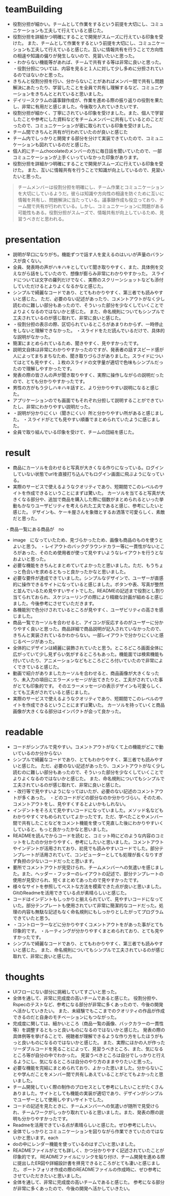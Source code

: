 # teamBuilding

* 役割分担が細かい。チームとして作業をするという前提を大切にし、コミュニケーションも工夫して行えていると感じた。
* 役割分担を詳細かつ明確にすることで開発がスムーズに行えている印象を受けた。
また、チームとして作業をするという前提を大切にし、コミュニケーションも工夫して行えていると感じた。互いに情報共有を行うことで方向性の相違や知識の偏りが発生しないので、見習いたいと思った。
* ・わからない機能等があれば、チームで共有する等は非常に良いと思った。
・役割分担については、内容を見ると１人に対して少し多めに分担されているのではないかと思った。
* きちんと役割分担を行い、分からないことがあればメンバー間で共有し問題解決にあたったり、学習したことを全員で共有し理解するなど、コミュニケーションをきちんととれていると思いました。
* デイリースクラムの議事録作成が、作業を進める際の振り返りの役割を果たし、非常に有用だと感じました。今後取り入れていきたいです、
* 役割分担が細かく、丁寧にされている印象を受けました。また、個人で学習したことや参考にした資料などをチームメンバーに共有しているとのことだったので、コミュニケーションが密に取られている印象を受けました。
* チーム間できちんと共有が行われていたのが良いと感じた
* チーム内でしっかりと開発する部分を分けて実装できていたので、コミュニケーションも図れているのだと感じた。
* 個人的にチームchocolateのメンバーの方に毎日話を聞いていたので、一部コミュニケーションが上手くいっていなかった印象があります。
* 役割分担を詳細かつ明確にすることで開発がスムーズに行えている印象を受けた。
また、互いに情報共有を行うことで知識が向上しているので、見習いたいと思った。

> チームメンバーは役割分担を明確にし、チーム作業とコミュニケーションを大切にしているようだ。彼らは知識や方向性の相違を防ぐために互いに情報を共有し、問題解決に当たっている。議事録作成も役立っており、チーム間で共有が行われている。しかし、コミュニケーションに問題がある可能性もある。役割分担がスムーズで、情報共有が向上しているため、見習うべきだと思われる。


# presentation

* 説明が早口になりがち。機能ずつで話す人を変えるのはいいが声量のバランスが良くない。
* 全員、発表時の声がハキハキとしていて聞き取りやすく、また、具体例を交えながら話をしていたので、想像が膨らみ非常にわかりやすかった。
スライドについては文字の羅列だけでなく、実際のスクリーンショットなども添付していただけるとよりよくなるかなと感じた。
* シンプルで綺麗なコードであり、とてもわかりやすく、第三者でも読みやすいと感じた。
ただ、必要のない記述があったり、コメントアウトがなく少し読むのに難しい部分もあったので、そういった部分を少なくしていくことでよりよくなるのではないかと感じた。
また、命名規則についてもシンプルで工夫されているのが感じ取れて、非常に良いと感じた。
* ・役割分担の表示の際、区切られているところがあまりわからず、一時停止をしないと理解できなかった。
・スライドをただ読んでいるだけで、具体的な説明がなかった。
* 簡潔にまとめられているため、聞きやすく、見やすかったです。
* 説明文自体は非常にわかりやすかったのですが、発表者の話すスピード感が人によってまちまちなため、聞き取りづらさがありました。スライドについてはとても見やすく、１枚のスライドの文字量が適切で色味もシンプルだったので理解しやすかったです。
* 発表の際の皆さんの声が聞き取りやすく、実際に操作しながらの説明だったので、とても分かりやすかったです。
* 男性の方がもう少しハキハキ話すと、より分かりやすい説明になると感じた。
* アプリケーションのでも画面でもそれぞれ分担して説明することができていたし、非常にわかりやすい説明だった。
* ・説明が分かりにくい（聞きにくい）所と分かりやすい所があると感じました。
・スライドがとても見やすい順番でまとめられていたように感じました。
* 全員で取り組んでいる印象を受けて、チームの団結を感じた。

# result

* 商品にカーソルを合わせると写真が大きくなる作りになっている。ログインしていない状態でurlを直接打ち込んでもログイン画面に飛ぶようになっている。
* 実際のサービスで使えるようなクオリティであり、短期間でこのレベルのサイトを作成できるということにまずは驚いた。
カーソルを当てると写真が大きくなる部分や、追加で商品を購入した際に個数がまとめられるといった挙動もかなりユーザビリティを考えられた工夫であると感じ、参考にしたいと感じた。
デザインも、ケーキ屋さんを象徴とするお洒落で可愛らしく、素敵だと思った。

・商品一覧にある商品が　no

* image　になっていたため、見づらかったため、画像も商品のものを使うとよいと思う。
・レイアウトのバックグラウンドカラー等に一貫性がないところがあった、そのため使用者が使って見やすいようなレイアウトを行うとなおよいと思った。
* 必要な機能をきちんとまとめていてよかったと思いました。ただ、もうちょっと色合いを求めるともっと良かったかなと思いました。
* 必要な要件が達成できていました。シンプルなデザインで、ユーザーが直感的に操作できるサイトになっていると感じました。ボタンや表、写真が整然と並んでいるため見やすいサイトでした。READMEの記述まで役割とし割り当てられておられ、スケジューリングの際により精緻な計画が組めると感じました。今後参考にさせていただきます。
* 各機能別で色分けされているところが見やすく、ユーザビリティの高さを感じました。
* 商品一覧でカーソルを合わせると、アイコンが反応するのがユーザーに分かりやすく良いと思った。商品詳細で商品説明が記入されていなかったので、きちんと実装されているかわからない。一部レイアウトで分かりにくいと感じるページがあった。
* 全体的にデザインは綺麗に装飾されていたと思う。ところどころ画面全体に広がっていて少し見ずらい気がするところもあった。機能面では検索機能も付いていたり、アニメーションなどもところどころ付いていたので非常によくできていると感じた。
* 動画で紹介がありましたカーソルを合わせると、商品画像が大きくなったり、未入力の項目にエラーメッセージが出てきたりと、工夫がされていた事がとても印象的です。
そのエラーメッセージの表示デザインも可愛らしく、とても工夫がされていると感じました。
* 実際のサービスで使えるようなクオリティであり、短期間でこのレベルのサイトを作成できるということにまずは驚いた。
カーソルを持っていくと商品画像が大きくなる部分はインパクトが会って良かった。

# readable

* コードがシンプルで見やすい。コメントアウトがなくて上の機能がどこで動いているのか分からない
* シンプルで綺麗なコードであり、とてもわかりやすく、第三者でも読みやすいと感じた。
ただ、必要のない記述があったり、コメントアウトがなく少し読むのに難しい部分もあったので、そういった部分を少なくしていくことでよりよくなるのではないかと感じた。
また、命名規則についてもシンプルで工夫されているのが感じ取れて、非常に良いと感じた。
* ・改行等で見やすいようになってはいたが、必要のない記述のコメントアウトが多くあった。
・どのコードがどの部分なのか分かりづらい。そのため、コメントアウトをし、見やすくするとよいかもしれない。
* インデントをそろえて見やすいコードになっていました。メソッド名などもわかりやすくマもめられていてよかったです。ただ、学べたことやメンバー間で共有したことなどをコメント機能を使って見直した後にわかりやすいくしていると、もっと良かったかなと思いました。
* READMEを読んでからコードを読むと、コミット時にどのような内容のコミットをしたのか分かりやすく、参考にしたいと思いました。コメントアウトやインデントが活用されており、初見でも読みやすいコードでした。部分テンプレートが活用されていて、コンピューターとしても処理が長くなりすぎず負担の少ないコードだったと思います。
* 要所でコメントアウトが見受けられ、チームメンバーへの気遣いを感じました。また、ヘッダー・フッターのレイアウトの記述で、部分テンプレートの使用が見受けられ、短くまとめてあったので見やすかったです。
* 様々なサイトを参照してベストな方法を模索できた点が良いと思いました。GitのReadmeを活用できている点が素晴らしいと感じた。
* コードはインデントもしっかりと揃えられていて、見やすいコードになっていた。部分テンプレートも使用されていて非常に簡潔的なコードだった。処理の内容も無駄な記述もなく命名規則にもしっかりとしたがってプログラムできていたと思う。
* ・コントローラーなどに分かりやすくコメントアウトをがあった事がとても印象的です。
・ルーティングが分かりやすくまとめられており、とても見やすかったです。
* シンプルで綺麗なコードであり、とてもわかりやすく、第三者でも読みやすいと感じた。
また、命名規則についてもシンプルで工夫されているのが感じ取れて、非常に良いと感じた。

# thoughts

* UIフローにない部分に挑戦していてすごいと思った。
* 全体を通して、非常に完成度の高いチームであると感じた。
役割分担や、Rspecのテストなど、参考になる部分が非常に多くあったので、今後の開発へ活かしていきたい。
また、未経験でもここまでのクオリティの作品が作成できるのだと自身のモチベーションにもつながった。
* 完成度に関しては、細かいところ（商品一覧の画像、バックカラーの一貫性等）を調整するともっと良いものになるのではないかと感じた。
発表の際の具体例等を挙げることで、視聴者が理解できるような作り方をしたほうがもっと良いものになるのではないかと感じた。
また、実際にほかの人が作ったリーダブルコードを見ることによって、見習うべきところ、また、気になるところ等が自分の中でわかった。
見習うべきところは自分でしっかりと行えるようにし、気になるところは自分のやり方のままやりたいと思った。
* 必要な機能を完結にまとめられており、よかった思いました。分からないことや学んだことをメンバー間で共有しあえていることがとてもよかったと思いました。
* チーム開発していく際の制作のプロセスとして参考にしたいことがたくさんありました。サイトとしても機能の実装が適切であり、デザインがシンプルでユーザーとして使用しやすいサイトでした。
* コードの記述を見たときに、チームメンバーへの気遣いが随所で見受けられ、チームワークがしっかり取れていると思いました。また、発表の際の説明も分かりやすかったです。
* Readmeを活用できている点が素晴らしいと感じた。ぜひ参考にしたい。
* 全体でしっかりとコミュニケーションを図りながら作業できていたのではないかと思います。each
* doの中にレンダー機能を使っているのはすごいと思いました。
* READMEファイルがとても詳しく、かつ分かりやすく記述されていたことが印象的です。
READMEファイルにリンクを貼り付け、チーム開発を進める際に提出したER図や詳細設計書を拝見できるところがとても凄いと感じました。
ポートフォリオ作成の際のREADMEファイルの作成時に、ぜひ参考にさせていただきたいと思いました。
* 全体を通して、非常に完成度の高いチームであると感じた。
参考になる部分が非常に多くあったので、今後の開発へ活かしていきたい。
